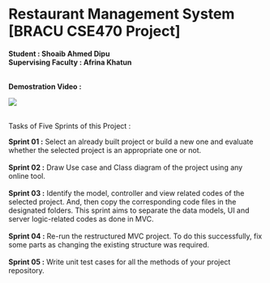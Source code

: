# Restaurant Management System [BRACU CSE470 Project]

__Student : Shoaib Ahmed Dipu__ <br>
__Supervising Faculty : Afrina Khatun__ <br> <br>

__Demostration Video :__ 

[![](http://img.youtube.com/vi/P3vLrIJhWuU/0.jpg)](http://www.youtube.com/watch?v=P3vLrIJhWuU "") <br><br>

Tasks of Five Sprints of this Project : <br>

__Sprint 01 :__ Select an already built project or build a new one and evaluate whether the selected project is an appropriate one or not.  <br> <br>
__Sprint 02 :__ Draw Use case and Class diagram of the project using any online tool.  <br> <br>
__Sprint 03 :__ Identify the model, controller and view related codes of the selected project. And, then copy the corresponding code files in the designated folders. This sprint aims to separate the data models, UI and server logic-related codes as done in MVC.  <br> <br>
__Sprint 04 :__ Re-run the restructured MVC project. To do this successfully, fix some parts as changing the existing structure was required.  <br> <br>
__Sprint 05 :__ Write unit test cases for all the methods of your project repository. 

